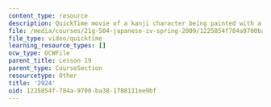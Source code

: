 ```yaml
---
content_type: resource
description: QuickTime movie of a kanji character being painted with a brush.
file: /media/courses/21g-504-japanese-iv-spring-2009/1225854f784a9700ba381788111ee9bf_2924.mov
file_type: video/quicktime
learning_resource_types: []
ocw_type: OCWFile
parent_title: Lesson 19
parent_type: CourseSection
resourcetype: Other
title: '2924'
uid: 1225854f-784a-9700-ba38-1788111ee9bf
---
```

